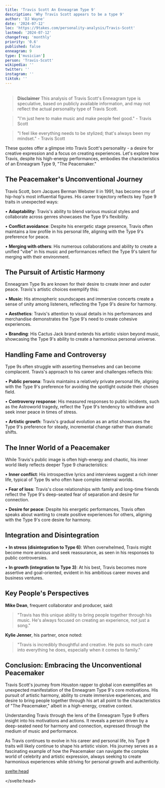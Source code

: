 ```yaml
---
title: 'Travis Scott An Enneagram Type 9'
description: 'Why Travis Scott appears to be a type 9'
author: 'DJ Wayne'
date: '2024-07-12'
loc: 'https://9takes.com/personality-analysis/Travis-Scott'
lastmod: '2024-07-12'
changefreq: 'monthly'
priority: '0.6'
published: false
enneagram: 9
type: ['musician']
person: 'Travis-Scott'
wikipedia: ''
twitter: ''
instagram: ''
tiktok: ''
---
```


<!--
    childhood and upbringing
    first big success
    style habits and quirks that relate to their personality type
    stressful moments in their life and how they handled them
    comfort- moments in their life where they are doing well and killing it
-->
<!-- // keywords:  -->

<script>
	// import  PopCard  from "$lib/components/atoms/PopCard.svelte";
import BlogPurpose from '$lib/components/blog/BlogPurpose.svelte'
</script>

<div
	style="display: flex;
    justify-content: center;
    margin: 1rem 0;
	"
>
	<!-- <PopCard
		image={`/types/9s/${'Travis-Scott'}.webp`}
		enneagramType={9}
		showIcon={false}
		displayText="Travis Scott"
		subtext=""
	/> -->
</div>

> **Disclaimer** This analysis of Travis Scott's Enneagram type is speculative, based on publicly available information, and may not reflect the actual personality type of Travis Scott.

<p class="firstLetter"></p>

> "I'm just here to make music and make people feel good." - Travis Scott

> "I feel like everything needs to be stylized; that's always been my mindset." - Travis Scott

These quotes offer a glimpse into Travis Scott's personality - a desire for creative expression and a focus on creating experiences. Let's explore how Travis, despite his high-energy performances, embodies the characteristics of an Enneagram Type 9, "The Peacemaker."

## The Peacemaker's Unconventional Journey

Travis Scott, born Jacques Berman Webster II in 1991, has become one of hip-hop's most influential figures. His career trajectory reflects key Type 9 traits in unexpected ways:

• **Adaptability**: Travis's ability to blend various musical styles and collaborate across genres showcases the Type 9's flexibility.

• **Conflict avoidance**: Despite his energetic stage presence, Travis often maintains a low profile in his personal life, aligning with the Type 9's preference for peace.

• **Merging with others**: His numerous collaborations and ability to create a unified "vibe" in his music and performances reflect the Type 9's talent for merging with their environment.

## The Pursuit of Artistic Harmony

Enneagram Type 9s are known for their desire to create inner and outer peace. Travis's artistic choices exemplify this:

• **Music**: His atmospheric soundscapes and immersive concerts create a sense of unity among listeners, reflecting the Type 9's desire for harmony.

• **Aesthetics**: Travis's attention to visual details in his performances and merchandise demonstrates the Type 9's need to create cohesive experiences.

• **Branding**: His Cactus Jack brand extends his artistic vision beyond music, showcasing the Type 9's ability to create a harmonious personal universe.

## Handling Fame and Controversy

Type 9s often struggle with asserting themselves and can become complacent. Travis's approach to his career and challenges reflects this:

• **Public persona**: Travis maintains a relatively private personal life, aligning with the Type 9's preference for avoiding the spotlight outside their chosen field.

• **Controversy response**: His measured responses to public incidents, such as the Astroworld tragedy, reflect the Type 9's tendency to withdraw and seek inner peace in times of stress.

• **Artistic growth**: Travis's gradual evolution as an artist showcases the Type 9's preference for steady, incremental change rather than dramatic shifts.

## The Inner World of a Peacemaker

While Travis's public image is often high-energy and chaotic, his inner world likely reflects deeper Type 9 characteristics:

• **Inner conflict**: His introspective lyrics and interviews suggest a rich inner life, typical of Type 9s who often have complex internal worlds.

• **Fear of loss**: Travis's close relationships with family and long-time friends reflect the Type 9's deep-seated fear of separation and desire for connection.

• **Desire for peace**: Despite his energetic performances, Travis often speaks about wanting to create positive experiences for others, aligning with the Type 9's core desire for harmony.

## Integration and Disintegration

• **In stress (disintegration to Type 6)**: When overwhelmed, Travis might become more anxious and seek reassurance, as seen in his responses to public controversies.

• **In growth (integration to Type 3)**: At his best, Travis becomes more assertive and goal-oriented, evident in his ambitious career moves and business ventures.

## Key People's Perspectives

**Mike Dean**, frequent collaborator and producer, said:

> "Travis has this unique ability to bring people together through his music. He's always focused on creating an experience, not just a song."

**Kylie Jenner**, his partner, once noted:

> "Travis is incredibly thoughtful and creative. He puts so much care into everything he does, especially when it comes to family."

## Conclusion: Embracing the Unconventional Peacemaker

Travis Scott's journey from Houston rapper to global icon exemplifies an unexpected manifestation of the Enneagram Type 9's core motivations. His pursuit of artistic harmony, ability to create immersive experiences, and desire to bring people together through his art all point to the characteristics of "The Peacemaker," albeit in a high-energy, creative context.

Understanding Travis through the lens of the Enneagram Type 9 offers insight into his motivations and actions. It reveals a person driven by a deep-seated need for harmony and connection, expressed through the medium of music and performance.

As Travis continues to evolve in his career and personal life, his Type 9 traits will likely continue to shape his artistic vision. His journey serves as a fascinating example of how the Peacemaker can navigate the complex world of celebrity and artistic expression, always seeking to create harmonious experiences while striving for personal growth and authenticity.

<svelte:head>

<script type="application/ld+json">

</script>

</svelte:head>

<style lang="scss"></style>
